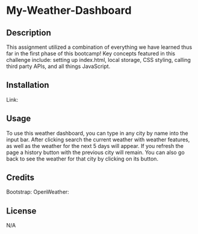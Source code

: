 # My-Weather-Dashboard

## Description

This assignment utilized a combination of everything we have learned thus far in the first phase of this bootcamp! Key concepts featured in this challenge include: setting up index.html, local storage, CSS styling, calling third party APIs, and all things JavaScript. 

## Installation

Link:

## Usage

To use this weather dashboard, you can type in any city by name into the input bar. After clicking search the current weather with weather features, as well as the weather for the next 5 days will appear. If you refresh the page a history button with the previous city will remain. You can also go back to see the weather for that city by clicking on its button.  

## Credits

Bootstrap: 
OpenWeather:

## License

N/A